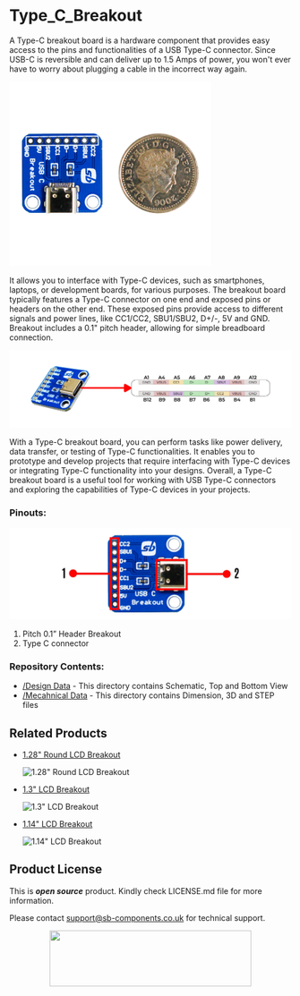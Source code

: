 # Type_C_Breakout
A Type-C breakout board is a hardware component that provides easy access to the pins and functionalities of a USB Type-C connector. Since USB-C is reversible and can deliver up to 1.5 Amps of power, you won't ever have to worry about plugging a cable in the incorrect way again. 

<img src="https://github.com/sbcshop/Type_C_Breakout/blob/main/images/TYPE%20C.jpg" width="360" height="330">

It allows you to interface with Type-C devices, such as smartphones, laptops, or development boards, for various purposes.
The breakout board typically features a Type-C connector on one end and exposed pins or headers on the other end. These exposed pins provide access to different signals and power lines, like CC1/CC2, SBU1/SBU2, D+/-, 5V and GND. Breakout includes a 0.1" pitch header, allowing for simple breadboard connection.

<img src="https://github.com/sbcshop/Type_C_Breakout/blob/main/images/TYPE%20C%20Function%20pins.jpg">

With a Type-C breakout board, you can perform tasks like power delivery, data transfer, or testing of Type-C functionalities. It enables you to prototype and develop projects that require interfacing with Type-C devices or integrating Type-C functionality into your designs.
Overall, a Type-C breakout board is a useful tool for working with USB Type-C connectors and exploring the capabilities of Type-C devices in your projects.


### Pinouts:
<img src="https://github.com/sbcshop/Type_C_Breakout/blob/main/images/type%20C%20pinout.jpg">

1)	Pitch 0.1” Header Breakout
2)	Type C connector 

### Repository Contents:
  - [/Design Data](https://github.com/sbcshop/Type_C_Breakout/tree/main/Design%20Data) - This directory contains Schematic, Top and Bottom View
  - [/Mecahnical Data](https://github.com/sbcshop/Type_C_Breakout/tree/main/Mechanical%20Data) - This directory contains Dimension, 3D and STEP files

## Related Products
  * [1.28" Round LCD Breakout](https://shop.sb-components.co.uk/products/1-28-round-lcd-breakout?_pos=2&_sid=aa1a4c610&_ss=r) 
   
     ![1.28" Round LCD Breakout](https://cdn.shopify.com/s/files/1/1217/2104/products/01_a58fb20c-7cc7-4908-bfca-549b28c721b6.png?v=1677234693&width=300)   

  * [1.3" LCD Breakout](https://shop.sb-components.co.uk/products/1-3-lcd-breakout?_pos=2&_sid=23eee937e&_ss=r) 
   
     ![1.3" LCD Breakout](https://cdn.shopify.com/s/files/1/1217/2104/products/01_1_a486ba53-c02b-4491-b110-a9b64736ad39.png?v=1677241189&width=300) 
  
  * [1.14" LCD Breakout](https://shop.sb-components.co.uk/products/1-14-inch-lcd-breakout?_pos=1&_sid=8dab247c9&_ss=r) 
   
     ![1.14" LCD Breakout](https://cdn.shopify.com/s/files/1/1217/2104/products/1.14InchLCDBreakout.png?v=1622801461&width=300) 

 
## Product License

This is ***open source*** product. Kindly check LICENSE.md file for more information.

Please contact support@sb-components.co.uk for technical support.
<p align="center">
  <img width="360" height="100" src="https://cdn.shopify.com/s/files/1/1217/2104/files/Logo_sb_component_3.png?v=1666086771&width=300">
</p>

